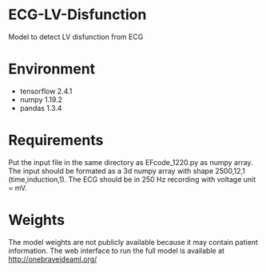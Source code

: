 # ECG-LV-Disfunction
Model to detect LV disfunction from ECG

# Environment
- tensorflow 2.4.1 
- numpy 1.19.2
- pandas 1.3.4

# Requirements
Put the input file in the same directory as EFcode_1220.py as numpy array.
The input should be formated as a 3d numpy array with shape 2500,12,1 (time,induction,1).
The ECG should be in 250 Hz recording with voltage unit = mV.

# Weights
The model weights are not publicly available because it may contain patient information.
The web interface to run the full model is available at http://onebraveideaml.org/
